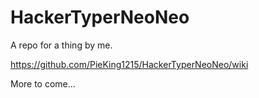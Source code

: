# HackerTyperNeoNeo
A repo for a thing by me.

https://github.com/PieKing1215/HackerTyperNeoNeo/wiki

More to come...
